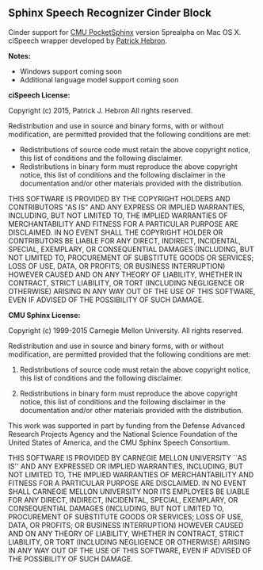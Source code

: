 Sphinx Speech Recognizer Cinder Block
-----------------
Cinder support for [CMU PocketSphinx](http://cmusphinx.sourceforge.net) version 5prealpha on Mac OS X. ciSpeech wrapper developed by [Patrick Hebron](http://patrickhebron.com).

**Notes:**

* Windows support coming soon
* Additional language model support coming soon

**ciSpeech License:**

Copyright (c) 2015, Patrick J. Hebron
All rights reserved.

Redistribution and use in source and binary forms, with or without modification, are permitted provided that
the following conditions are met:

* Redistributions of source code must retain the above copyright notice, this list of conditions and
 the following disclaimer.
* Redistributions in binary form must reproduce the above copyright notice, this list of conditions and
 the following disclaimer in the documentation and/or other materials provided with the distribution.

THIS SOFTWARE IS PROVIDED BY THE COPYRIGHT HOLDERS AND CONTRIBUTORS "AS IS" AND ANY EXPRESS OR IMPLIED
WARRANTIES, INCLUDING, BUT NOT LIMITED TO, THE IMPLIED WARRANTIES OF MERCHANTABILITY AND FITNESS FOR A
PARTICULAR PURPOSE ARE DISCLAIMED. IN NO EVENT SHALL THE COPYRIGHT HOLDER OR CONTRIBUTORS BE LIABLE FOR
ANY DIRECT, INDIRECT, INCIDENTAL, SPECIAL, EXEMPLARY, OR CONSEQUENTIAL DAMAGES (INCLUDING, BUT NOT LIMITED
TO, PROCUREMENT OF SUBSTITUTE GOODS OR SERVICES; LOSS OF USE, DATA, OR PROFITS; OR BUSINESS INTERRUPTION)
HOWEVER CAUSED AND ON ANY THEORY OF LIABILITY, WHETHER IN CONTRACT, STRICT LIABILITY, OR TORT (INCLUDING
NEGLIGENCE OR OTHERWISE) ARISING IN ANY WAY OUT OF THE USE OF THIS SOFTWARE, EVEN IF ADVISED OF THE
POSSIBILITY OF SUCH DAMAGE.

**CMU Sphinx License:**

Copyright (c) 1999-2015 Carnegie Mellon University.  All rights
reserved.

Redistribution and use in source and binary forms, with or without
modification, are permitted provided that the following conditions
are met:

1. Redistributions of source code must retain the above copyright
   notice, this list of conditions and the following disclaimer. 

2. Redistributions in binary form must reproduce the above copyright
   notice, this list of conditions and the following disclaimer in
   the documentation and/or other materials provided with the
   distribution.

This work was supported in part by funding from the Defense Advanced 
Research Projects Agency and the National Science Foundation of the 
United States of America, and the CMU Sphinx Speech Consortium.

THIS SOFTWARE IS PROVIDED BY CARNEGIE MELLON UNIVERSITY ``AS IS'' AND 
ANY EXPRESSED OR IMPLIED WARRANTIES, INCLUDING, BUT NOT LIMITED TO, 
THE IMPLIED WARRANTIES OF MERCHANTABILITY AND FITNESS FOR A PARTICULAR
PURPOSE ARE DISCLAIMED.  IN NO EVENT SHALL CARNEGIE MELLON UNIVERSITY
NOR ITS EMPLOYEES BE LIABLE FOR ANY DIRECT, INDIRECT, INCIDENTAL,
SPECIAL, EXEMPLARY, OR CONSEQUENTIAL DAMAGES (INCLUDING, BUT NOT 
LIMITED TO, PROCUREMENT OF SUBSTITUTE GOODS OR SERVICES; LOSS OF USE, 
DATA, OR PROFITS; OR BUSINESS INTERRUPTION) HOWEVER CAUSED AND ON ANY 
THEORY OF LIABILITY, WHETHER IN CONTRACT, STRICT LIABILITY, OR TORT 
(INCLUDING NEGLIGENCE OR OTHERWISE) ARISING IN ANY WAY OUT OF THE USE 
OF THIS SOFTWARE, EVEN IF ADVISED OF THE POSSIBILITY OF SUCH DAMAGE.
